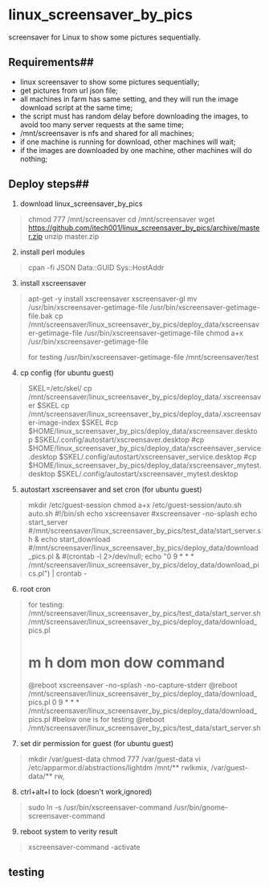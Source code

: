 linux_screensaver_by_pics
=========================

screensaver for Linux to show some pictures sequentially.


## Requirements##
* linux screensaver to show some pictures sequentially;
* get pictures from url json file;
* all machines in farm has same setting, and they will run the image download script at the same time;  
* the script must has random delay before downloading the images, to avoid too many server requests at the same time;
* /mnt/screensaver is nfs and shared for all machines;
* if one machine is running for download, other machines will wait;
* if the images are downloaded by one machine, other machines will do nothing;



## Deploy steps##
1. download linux_screensaver_by_pics
>chmod 777 /mnt/screensaver
>cd /mnt/screensaver
>wget https://github.com/itech001/linux_screensaver_by_pics/archive/master.zip
>unzip master.zip

2. install perl modules
>cpan -fi JSON Data::GUID Sys::HostAddr

3. install xscreensaver
>apt-get -y install xscreensaver xscreensaver-gl
>mv /usr/bin/xscreensaver-getimage-file /usr/bin/xscreensaver-getimage-file.bak
>cp  /mnt/screensaver/linux_screensaver_by_pics/deploy_data/xscreensaver-getimage-file /usr/bin/xscreensaver-getimage-file 
>chmod a+x /usr/bin/xscreensaver-getimage-file
>
>for testing
>/usr/bin/xscreensaver-getimage-file /mnt/screensaver/test

4. cp config  (for ubuntu guest)
>SKEL=/etc/skel/
>cp /mnt/screensaver/linux_screensaver_by_pics/deploy_data/.xscreensaver $SKEL
>cp /mnt/screensaver/linux_screensaver_by_pics/deploy_data/.xscreensaver-image-index $SKEL
>#cp $HOME/linux_screensaver_by_pics/deploy_data/xscreensaver.desktop $SKEL/.config/autostart/xscreensaver.desktop
>#cp $HOME/linux_screensaver_by_pics/deploy_data/xscreensaver_service.desktop $SKEL/.config/autostart/xscreensaver_service.desktop
>#cp $HOME/linux_screensaver_by_pics/deploy_data/xscreensaver_mytest.desktop $SKEL/.config/autostart/xscreensaver_mytest.desktop

5. autostart xscreensaver and set cron (for ubuntu guest)
>mkdir /etc/guest-session
>chmod a+x /etc/guest-session/auto.sh
>auto.sh
>#!/bin/sh
>echo xscreensaver
>#xscreensaver -no-splash
>echo start_server
>#/mnt/screensaver/linux_screensaver_by_pics/test_data/start_server.sh  &
>echo start_download
>#/mnt/screensaver/linux_screensaver_by_pics/deploy_data/download_pics.pl &
>#(crontab -l 2>/dev/null; echo "0 9 * * * /mnt/screensaver/linux_screensaver_by_pics/deloy_data/download_pics.pl") | crontab -

6. root cron 
>for testing:
>/mnt/screensaver/linux_screensaver_by_pics/test_data/start_server.sh
>/mnt/screensaver/linux_screensaver_by_pics/deploy_data/download_pics.pl
>
># m h  dom mon dow   command
>@reboot xscreensaver -no-splash -no-capture-stderr
>@reboot /mnt/screensaver/linux_screensaver_by_pics/deploy_data/download_pics.pl
>0 9 * * * /mnt/screensaver/linux_screensaver_by_pics/deploy_data/download_pics.pl
>#below one is for testing
>@reboot /mnt/screensaver/linux_screensaver_by_pics/test_data/start_server.sh

7. set dir permission for guest (for ubuntu guest) 
>mkdir /var/guest-data
>chmod 777 /var/guest-data
>vi /etc/apparmor.d/abstractions/lightdm
>  /mnt/** rwlkmix,
>  /var/guest-data/** rw,

8. ctrl+alt+l to lock (doesn't work,ignored)
>sudo ln -s /usr/bin/xscreensaver-command /usr/bin/gnome-screensaver-command

9. reboot system to verity result
>xscreensaver-command -activate

## testing ##
